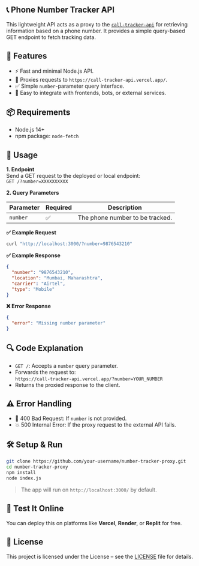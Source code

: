## 📞 Phone Number Tracker API

This lightweight API acts as a proxy to the [`call-tracker-api`](https://call-tracker-api.vercel.app/) for retrieving information based on a phone number. It provides a simple query-based GET endpoint to fetch tracking data.

## 🚀 Features

- ⚡ Fast and minimal Node.js API.
- 🔄 Proxies requests to `https://call-tracker-api.vercel.app/`.
- ✅ Simple `number`-parameter query interface.
- 🧩 Easy to integrate with frontends, bots, or external services.

## 📦 Requirements

- Node.js 14+
- npm package: `node-fetch`

## 📡 Usage

**1. Endpoint**  
Send a GET request to the deployed or local endpoint:  
`GET /?number=XXXXXXXXXX`

**2. Query Parameters**

| Parameter | Required | Description                       |
|-----------|----------|-----------------------------------|
| `number`  | ✅        | The phone number to be tracked.   |

**✅ Example Request**
```bash
curl "http://localhost:3000/?number=9876543210"
```

**✅ Example Response**
```json
{
  "number": "9876543210",
  "location": "Mumbai, Maharashtra",
  "carrier": "Airtel",
  "type": "Mobile"
}
```

**❌ Error Response**
```json
{
  "error": "Missing number parameter"
}
```

## 🔍 Code Explanation

- `GET /`: Accepts a `number` query parameter.
- Forwards the request to:  
  `https://call-tracker-api.vercel.app/?number=YOUR_NUMBER`
- Returns the proxied response to the client.

## ⚠️ Error Handling

- 🛑 400 Bad Request: If `number` is not provided.
- 💥 500 Internal Error: If the proxy request to the external API fails.

## 🛠️ Setup & Run

```bash
git clone https://github.com/your-username/number-tracker-proxy.git
cd number-tracker-proxy
npm install
node index.js
```

> The app will run on `http://localhost:3000/` by default.

## 🧪 Test It Online

You can deploy this on platforms like **Vercel**, **Render**, or **Replit** for free.

## 📄 License

This project is licensed under the License – see the [LICENSE](https://github.com/your-username/number-tracker-proxy/blob/main/LICENSE) file for details.
